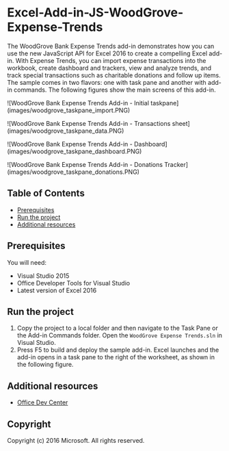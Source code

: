 # Excel-Add-in-JS-WoodGrove-Expense-Trends

The WoodGrove Bank Expense Trends add-in demonstrates how you can use the new JavaScript API for Excel 2016 to create a compelling Excel add-in. With Expense Trends, you can import expense transactions into the workbook, create dashboard and trackers, view and analyze trends, and track special transactions such as charitable donations and follow up items. The sample comes in two flavors: one with task pane and another with add-in commands. The following figures show the main screens of this add-in.

![WoodGrove Bank Expense Trends Add-in - Initial taskpane] (images/woodgrove_taskpane_import.PNG)

![WoodGrove Bank Expense Trends Add-in - Transactions sheet] (images/woodgrove_taskpane_data.PNG)

![WoodGrove Bank Expense Trends Add-in - Dashboard] (images/woodgrove_taskpane_dashboard.PNG)

![WoodGrove Bank Expense Trends Add-in - Donations Tracker] (images/woodgrove_taskpane_donations.PNG)

## Table of Contents

* [Prerequisites](#prerequisites)
* [Run the project](#run-the-project)
* [Additional resources](#additional-resources)

## Prerequisites

You will need:

* Visual Studio 2015
* Office Developer Tools for Visual Studio
* Latest version of Excel 2016

## Run the project

1. Copy the project to a local folder and then navigate to the Task Pane or the Add-in Commands folder. Open the `WoodGrove Expense Trends.sln` in Visual Studio.
2. Press F5 to build and deploy the sample add-in. Excel launches and the add-in opens in a task pane to the right of the worksheet, as shown in the following figure.

## Additional resources

* [Office Dev Center](http://dev.office.com/)

## Copyright
Copyright (c) 2016 Microsoft. All rights reserved.

